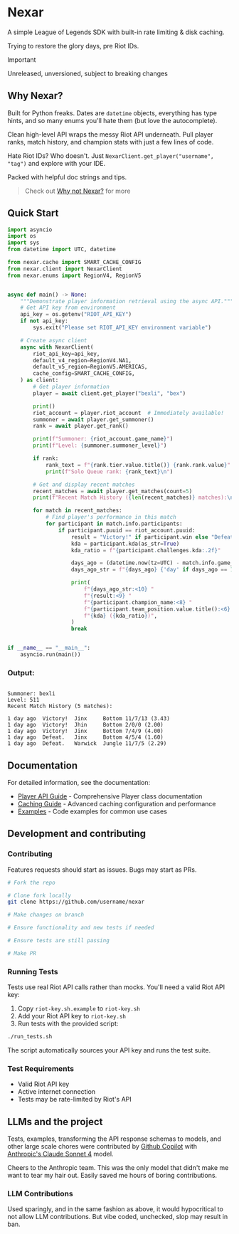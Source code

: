 # Nexar

A simple League of Legends SDK with built-in rate limiting & disk caching.

Trying to restore the glory days, pre Riot IDs.

> [!Important]
> Unreleased, unversioned, subject to breaking changes

## Why Nexar?

Built for Python freaks. Dates are `datetime` objects, everything has type hints, and so many enums you'll hate them (but love the autocomplete).

Clean high-level API wraps the messy Riot API underneath. Pull player ranks, match history, and champion stats with just a few lines of code.

Hate Riot IDs? Who doesn't. Just `NexarClient.get_player("username", "tag")` and explore with your IDE.

Packed with helpful doc strings and tips.

> Check out [Why not Nexar?](docs/why-not-nexar.md) for more

## Quick Start

```python
import asyncio
import os
import sys
from datetime import UTC, datetime

from nexar.cache import SMART_CACHE_CONFIG
from nexar.client import NexarClient
from nexar.enums import RegionV4, RegionV5


async def main() -> None:
    """Demonstrate player information retrieval using the async API."""
    # Get API key from environment
    api_key = os.getenv("RIOT_API_KEY")
    if not api_key:
        sys.exit("Please set RIOT_API_KEY environment variable")

    # Create async client
    async with NexarClient(
        riot_api_key=api_key,
        default_v4_region=RegionV4.NA1,
        default_v5_region=RegionV5.AMERICAS,
        cache_config=SMART_CACHE_CONFIG,
    ) as client:
        # Get player information
        player = await client.get_player("bexli", "bex")

        print()
        riot_account = player.riot_account  # Immediately available!
        summoner = await player.get_summoner()
        rank = await player.get_rank()

        print(f"Summoner: {riot_account.game_name}")
        print(f"Level: {summoner.summoner_level}")

        if rank:
            rank_text = f"{rank.tier.value.title()} {rank.rank.value}"
            print(f"Solo Queue rank: {rank_text}\n")

        # Get and display recent matches
        recent_matches = await player.get_matches(count=5)
        print(f"Recent Match History ({len(recent_matches)} matches):\n")

        for match in recent_matches:
            # Find player's performance in this match
            for participant in match.info.participants:
                if participant.puuid == riot_account.puuid:
                    result = "Victory!" if participant.win else "Defeat."
                    kda = participant.kda(as_str=True)
                    kda_ratio = f"{participant.challenges.kda:.2f}"

                    days_ago = (datetime.now(tz=UTC) - match.info.game_start_timestamp.replace(tzinfo=UTC)).days
                    days_ago_str = f"{days_ago} {'day' if days_ago == 1 else 'days'} ago"

                    print(
                        f"{days_ago_str:<10} "
                        f"{result:<9} "
                        f"{participant.champion_name:<8} "
                        f"{participant.team_position.value.title():<6} "
                        f"{kda} ({kda_ratio})",
                    )
                    break


if __name__ == "__main__":
    asyncio.run(main())
```

### Output:

```

Summoner: bexli
Level: 511
Recent Match History (5 matches):

1 day ago  Victory!  Jinx     Bottom 11/7/13 (3.43)
1 day ago  Victory!  Jhin     Bottom 2/0/0 (2.00)
1 day ago  Victory!  Jinx     Bottom 7/4/9 (4.00)
1 day ago  Defeat.   Jinx     Bottom 4/5/4 (1.60)
1 day ago  Defeat.   Warwick  Jungle 11/7/5 (2.29)

```

## Documentation

For detailed information, see the documentation:

- [Player API Guide](docs/player-api.md) - Comprehensive Player class documentation
- [Caching Guide](docs/caching.md) - Advanced caching configuration and performance
- [Examples](examples/) - Code examples for common use cases

## Development and contributing

### Contributing

Features requests should start as issues. Bugs may start as PRs.

```sh
# Fork the repo

# Clone fork locally
git clone https://github.com/username/nexar

# Make changes on branch

# Ensure functionality and new tests if needed

# Ensure tests are still passing

# Make PR
```

### Running Tests

Tests use real Riot API calls rather than mocks. You'll need a valid Riot API key:

1. Copy `riot-key.sh.example` to `riot-key.sh`
2. Add your Riot API key to `riot-key.sh`
3. Run tests with the provided script:

```bash
./run_tests.sh
```

The script automatically sources your API key and runs the test suite.

### Test Requirements

- Valid Riot API key
- Active internet connection
- Tests may be rate-limited by Riot's API

## LLMs and the project

Tests, examples, transforming the API response schemas to models, and other large scale chores were contributed by [Github Copilot](https://docs.github.com/en/copilot/how-tos/completions/getting-code-suggestions-in-your-ide-with-github-copilot) with [Anthropic's Claude Sonnet 4]([https://](https://www.anthropic.com/claude/sonnet)) model.

Cheers to the Anthropic team. This was the only model that didn't make me want to tear my hair out. Easily saved me hours of boring contributions.

### LLM Contributions

Used sparingly, and in the same fashion as above, it would hypocritical to not allow LLM contributions. But vibe coded, unchecked, slop may result in ban.
